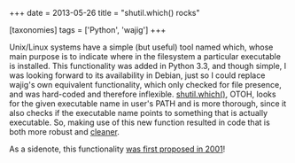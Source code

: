 +++
date = 2013-05-26
title = "shutil.which() rocks"

[taxonomies]
tags = ['Python', 'wajig']
+++

Unix/Linux systems have a simple (but useful) tool named which, whose
main purpose is to indicate where in the filesystem a particular
executable is installed. This functionality was added in Python 3.3, and
though simple, I was looking forward to its availability in Debian, just
so I could replace wajig\'s own equivalent functionality, which only
checked for file presence, and was hard-coded and therefore inflexible.
[shutil.which()], OTOH, looks for the given executable name in user\'s
PATH and is more thorough, since it also checks if the executable name
points to something that is actually executable. So, making use of this
new function resulted in code that is both more robust and [cleaner].

As a sidenote, this functionality [was first proposed in 2001]!

  [shutil.which()]: http://docs.python.org/3/library/shutil#shutil.which
  [cleaner]: https://code.google.com/p/wajig/source/detail?r=e419e439e47f880ab17f6394e3faaa8ce3b15fe1
  [was first proposed in 2001]: http://bugs.python.org/issue444582
